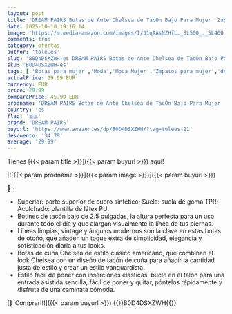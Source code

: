 ```yaml
---
layout: post
title: 'DREAM PAIRS Botas de Ante Chelsea de TacÓn Bajo Para Mujer  Zapatos de Plataforma con Punta Redonda Size 41.5 Negro-Nubuck SDAB2403W'
date: 2025-10-10 19:16:14
image: 'https://m.media-amazon.com/images/I/31qAAsNZHfL._SL500_._SL400_.jpg'
comments: true
category: ofertas
author: 'tole.es'
slug: 'B0D4DSXZWH-es DREAM PAIRS Botas de Ante Chelsea de TacÓn Bajo Para Mujer...'
sku: 'B0D4DSXZWH-es'
tags: [ 'Botas para mujer','Moda','Moda Mujer','Zapatos para mujer','dream pairs','zapatos','🇪🇸', ]
actualPrice: 29.99 EUR
currency: EUR
price: 29.99
comparePrice: 45.99 EUR
prodname: 'DREAM PAIRS Botas de Ante Chelsea de TacÓn Bajo Para Mujer  Zapatos de Plataforma con Punta Redonda Size 41.5 Negro-Nubuck SDAB2403W'
country: 'es'
flag: '🇪🇸'
brand: 'DREAM PAIRS'
buyurl: 'https://www.amazon.es/dp/B0D4DSXZWH/?tag=tolees-21'
descuento: '34.79'
average: '29.99'
---
```


Tienes [{{< param title >}}]({{< param buyurl >}}) aqui!

[![{{< param prodname >}}]({{< param image >}})]({{< param buyurl >}})

🔎:

- Superior: parte superior de cuero sintético; Suela: suela de goma TPR; Acolchado: plantilla de látex PU.
- Botines de tacón bajo de 2.5 pulgadas, la altura perfecta para un uso durante todo el día y que alargan visualmente la línea de tus piernas.
- Líneas limpias, vintage y ángulos modernos son la clave en estas botas de otoño, que añaden un toque extra de simplicidad, elegancia y sofisticación diaria a tus looks.
- Botas de cuña Chelsea de estilo clásico americano, que combinan el look Chelsea con un diseño de tacón de cuña para añadir la cantidad justa de estilo y crear un estilo vanguardista.
- Estilo fácil de poner con inserciones elásticas, bucle en el talón para una entrada asistida sencilla, fácil de poner y quitar, póntelos rápidamente y disfruta de una caminata cómoda.

[🛒 Comprar!!!]({{< param buyurl >}})
{{<world>}}B0D4DSXZWH{{</world>}}
